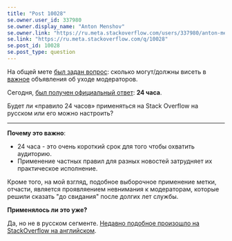 ```yaml
---
title: "Post 10028"
se.owner.user_id: 337980
se.owner.display_name: "Anton Menshov"
se.owner.link: "https://ru.meta.stackoverflow.com/users/337980/anton-menshov"
se.link: "https://ru.meta.stackoverflow.com/q/10028"
se.post_id: 10028
se.post_type: question
---
```

<p>На общей мете <a href="https://meta.stackexchange.com/q/342253/383809">был задан вопрос</a>: сколько могут/должны висеть в <a href="/questions/tagged/%d0%b2%d0%b0%d0%b6%d0%bd%d0%be%d0%b5" class="post-tag moderator-tag" title="показать вопросы с меткой [важное]" rel="tag">важное</a> объявления об уходе модераторов.</p>

<p>Сегодня, <a href="https://meta.stackexchange.com/a/342363/383809">был получен официальный ответ</a>: <strong>24 часа</strong>.</p>

<p>Будет ли «правило 24 часов» применяться на Stack Overflow на русском или его можно настроить? </p>

<hr>

<p><strong>Почему это важно</strong>:</p>

<ul>
<li>24 часа - это очень короткий срок для того чтобы охватить аудиторию. </li>
<li>Применение частных правил для разных новостей затрудняет их практическое исполнение.</li>
</ul>

<p>Кроме того, на мой взгляд, подобное выборочное применение метки, отчасти, является проявляением невнимания к модераторам, которые решили сказать "до свидания" после долгих лет службы.</p>

<p><strong>Применялось ли это уже?</strong> </p>

<p>Да, но не в русском сегменте. <a href="https://meta.stackoverflow.com/q/392889/2452869">Недавно подобное произошло на StackOverflow на английском</a>.</p>
